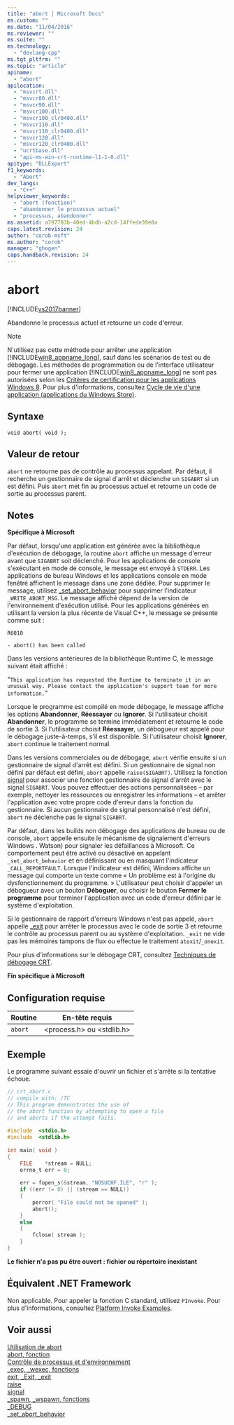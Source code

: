 ```yaml
---
title: "abort | Microsoft Docs"
ms.custom: ""
ms.date: "11/04/2016"
ms.reviewer: ""
ms.suite: ""
ms.technology: 
  - "devlang-cpp"
ms.tgt_pltfrm: ""
ms.topic: "article"
apiname: 
  - "abort"
apilocation: 
  - "msvcrt.dll"
  - "msvcr80.dll"
  - "msvcr90.dll"
  - "msvcr100.dll"
  - "msvcr100_clr0400.dll"
  - "msvcr110.dll"
  - "msvcr110_clr0400.dll"
  - "msvcr120.dll"
  - "msvcr120_clr0400.dll"
  - "ucrtbase.dll"
  - "api-ms-win-crt-runtime-l1-1-0.dll"
apitype: "DLLExport"
f1_keywords: 
  - "Abort"
dev_langs: 
  - "C++"
helpviewer_keywords: 
  - "abort (fonction)"
  - "abandonner le processus actuel"
  - "processus, abandonner"
ms.assetid: a797783b-40ed-4bdb-a2cd-14ffede39e8a
caps.latest.revision: 24
author: "corob-msft"
ms.author: "corob"
manager: "ghogen"
caps.handback.revision: 24
---
```

# abort
[!INCLUDE[vs2017banner](../../assembler/inline/includes/vs2017banner.md)]

Abandonne le processus actuel et retourne un code d'erreur.  
  
> [!NOTE]
>  N'utilisez pas cette méthode pour arrêter une application [!INCLUDE[win8_appname_long](../../build/includes/win8_appname_long_md.md)], sauf dans les scénarios de test ou de débogage.  Les méthodes de programmation ou de l'interface utilisateur pour fermer une application [!INCLUDE[win8_appname_long](../../build/includes/win8_appname_long_md.md)] ne sont pas autorisées selon les [Critères de certification pour les applications Windows 8](http://go.microsoft.com/fwlink/?LinkId=262889).  Pour plus d'informations, consultez [Cycle de vie d'une application \(applications du Windows Store\)](http://go.microsoft.com/fwlink/?LinkId=262853).  
  
## Syntaxe  
  
```  
void abort( void );  
```  
  
## Valeur de retour  
 `abort` ne retourne pas de contrôle au processus appelant.  Par défaut, il recherche un gestionnaire de signal d'arrêt et déclenche un `SIGABRT` si un est défini.  Puis `abort` met fin au processus actuel et retourne un code de sortie au processus parent.  
  
## Notes  
 **Spécifique à Microsoft**  
  
 Par défaut, lorsqu'une application est générée avec la bibliothèque d'exécution de débogage, la routine `abort` affiche un message d'erreur avant que `SIGABRT` soit déclenché.  Pour les applications de console s'exécutant en mode de console, le message est envoyé à `STDERR`.  Les applications de bureau Windows et les applications console en mode fenêtré affichent le message dans une zone dédiée.  Pour supprimer le message, utilisez [\_set\_abort\_behavior](../../c-runtime-library/reference/set-abort-behavior.md) pour supprimer l'indicateur `_WRITE_ABORT_MSG`.  Le message affiché dépend de la version de l'environnement d'exécution utilisé.  Pour les applications générées en utilisant la version la plus récente de Visual C\+\+, le message se présente comme suit :  
  
 `R6010`  
  
 `- abort() has been called`  
  
 Dans les versions antérieures de la bibliothèque Runtime C, le message suivant était affiché :  
  
 "`This application has requested the Runtime to terminate it in an unusual way. Please contact the application's support team for more information.`"  
  
 Lorsque le programme est compilé en mode débogage, le message affiche les options **Abandonner**, **Réessayer** ou **Ignorer**.  Si l'utilisateur choisit **Abandonner**, le programme se termine immédiatement et retourne le code de sortie 3.  Si l'utilisateur choisit **Réessayer**, un débogueur est appelé pour le débogage juste\-à\-temps, s'il est disponible.  Si l'utilisateur choisit **Ignorer**, `abort` continue le traitement normal.  
  
 Dans les versions commerciales ou de débogage, `abort` vérifie ensuite si un gestionnaire de signal d'arrêt est défini.  Si un gestionnaire de signal non défini par défaut est défini, `abort` appelle `raise(SIGABRT)`.  Utilisez la fonction [signal](../../c-runtime-library/reference/signal.md) pour associer une fonction gestionnaire de signal d'arrêt avec le signal `SIGABRT`.  Vous pouvez effectuer des actions personnalisées – par exemple, nettoyer les ressources ou enregistrer les informations – et arrêter l'application avec votre propre code d'erreur dans la fonction du gestionnaire.  Si aucun gestionnaire de signal personnalisé n'est défini, `abort` ne déclenche pas le signal `SIGABRT`.  
  
 Par défaut, dans les builds non débogage des applications de bureau ou de console, `abort` appelle ensuite le mécanisme de signalement d'erreurs Windows .  Watson\) pour signaler les défaillances à Microsoft.  Ce comportement peut être activé ou désactivé en appelant `_set_abort_behavior` et en définissant ou en masquant l'indicateur `_CALL_REPORTFAULT`.  Lorsque l'indicateur est défini, Windows affiche un message qui comporte un texte comme « Un problème est à l'origine du dysfonctionnement du programme. » L'utilisateur peut choisir d'appeler un débogueur avec un bouton **Déboguer**, ou choisir le bouton **Fermer le programme** pour terminer l'application avec un code d'erreur défini par le système d'exploitation.  
  
 Si le gestionnaire de rapport d'erreurs Windows n'est pas appelé, `abort` appelle [\_exit](../../c-runtime-library/reference/exit-exit-exit.md) pour arrêter le processus avec le code de sortie 3 et retourne le contrôle au processus parent ou au système d'exploitation.  `_exit` ne vide pas les mémoires tampons de flux ou effectue le traitement `atexit`\/`_onexit`.  
  
 Pour plus d'informations sur le débogage CRT, consultez [Techniques de débogage CRT](../Topic/CRT%20Debugging%20Techniques.md).  
  
 **Fin spécifique à Microsoft**  
  
## Configuration requise  
  
|Routine|En\-tête requis|  
|-------------|---------------------|  
|`abort`|\<process.h\> ou \<stdlib.h\>|  
  
## Exemple  
 Le programme suivant essaie d'ouvrir un fichier et s'arrête si la tentative échoue.  
  
```c  
// crt_abort.c  
// compile with: /TC  
// This program demonstrates the use of  
// the abort function by attempting to open a file  
// and aborts if the attempt fails.  
  
#include  <stdio.h>  
#include  <stdlib.h>  
  
int main( void )  
{  
    FILE    *stream = NULL;  
    errno_t err = 0;  
  
    err = fopen_s(&stream, "NOSUCHF.ILE", "r" );  
    if ((err != 0) || (stream == NULL))  
    {  
        perror( "File could not be opened" );  
        abort();  
    }  
    else  
    {  
        fclose( stream );  
    }  
}  
```  
  
  **Le fichier n'a pas pu être ouvert : fichier ou répertoire inexistant**   
## Équivalent .NET Framework  
 Non applicable. Pour appeler la fonction C standard, utilisez `PInvoke`. Pour plus d'informations, consultez [Platform Invoke Examples](../Topic/Platform%20Invoke%20Examples.md).  
  
## Voir aussi  
 [Utilisation de abort](../../cpp/using-abort.md)   
 [abort, fonction](../../c-language/abort-function-c.md)   
 [Contrôle de processus et d'environnement](../../c-runtime-library/process-and-environment-control.md)   
 [\_exec, \_wexec, fonctions](../../c-runtime-library/exec-wexec-functions.md)   
 [exit, \_Exit, \_exit](../../c-runtime-library/reference/exit-exit-exit.md)   
 [raise](../../c-runtime-library/reference/raise.md)   
 [signal](../../c-runtime-library/reference/signal.md)   
 [\_spawn, \_wspawn, fonctions](../../c-runtime-library/spawn-wspawn-functions.md)   
 [\_DEBUG](../../c-runtime-library/debug.md)   
 [\_set\_abort\_behavior](../../c-runtime-library/reference/set-abort-behavior.md)